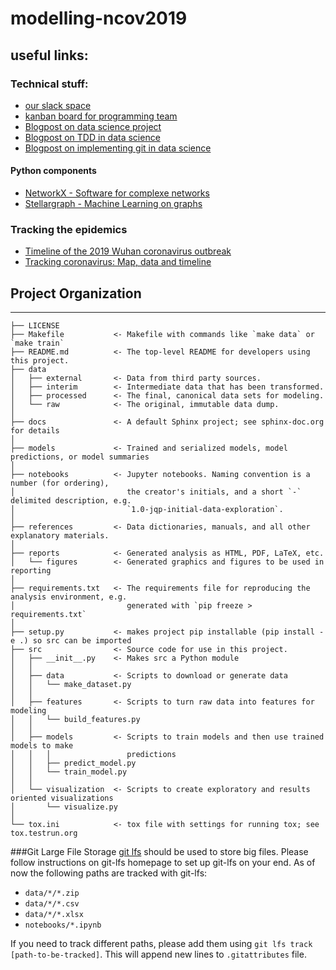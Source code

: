 # modelling-ncov2019

## useful links:
### Technical stuff:
* [our slack space](https://modellingncov2019.slack.com/)
* [kanban board for programming team](https://trello.com/b/nZAEFbG0/kanban-board-for-programming-team)
* [Blogpost on data science project](https://towardsdatascience.com/the-data-science-workflow-43859db0415)
* [Blogpost on TDD in data science](https://towardsdatascience.com/tdd-datascience-689c98492fcc)
* [Blogpost on implementing git in data science](https://towardsdatascience.com/implementing-git-in-data-science-11528f0fb4a7)
#### Python components
* [NetworkX - Software for complexe networks](https://networkx.github.io/)
* [Stellargraph - Machine Learning on graphs](https://github.com/stellargraph/stellargraph)
### Tracking the epidemics
* [Timeline of the 2019 Wuhan coronavirus outbreak](https://en.wikipedia.org/wiki/Timeline_of_the_2019%E2%80%9320_Wuhan_coronavirus_outbreak)
* [Tracking coronavirus: Map, data and timeline](https://bnonews.com/index.php/2020/02/the-latest-coronavirus-cases/)

## Project Organization
------------

    ├── LICENSE
    ├── Makefile           <- Makefile with commands like `make data` or `make train`
    ├── README.md          <- The top-level README for developers using this project.
    ├── data
    │   ├── external       <- Data from third party sources.
    │   ├── interim        <- Intermediate data that has been transformed.
    │   ├── processed      <- The final, canonical data sets for modeling.
    │   └── raw            <- The original, immutable data dump.
    │
    ├── docs               <- A default Sphinx project; see sphinx-doc.org for details
    │
    ├── models             <- Trained and serialized models, model predictions, or model summaries
    │
    ├── notebooks          <- Jupyter notebooks. Naming convention is a number (for ordering),
    │                         the creator's initials, and a short `-` delimited description, e.g.
    │                         `1.0-jqp-initial-data-exploration`.
    │
    ├── references         <- Data dictionaries, manuals, and all other explanatory materials.
    │
    ├── reports            <- Generated analysis as HTML, PDF, LaTeX, etc.
    │   └── figures        <- Generated graphics and figures to be used in reporting
    │
    ├── requirements.txt   <- The requirements file for reproducing the analysis environment, e.g.
    │                         generated with `pip freeze > requirements.txt`
    │
    ├── setup.py           <- makes project pip installable (pip install -e .) so src can be imported
    ├── src                <- Source code for use in this project.
    │   ├── __init__.py    <- Makes src a Python module
    │   │
    │   ├── data           <- Scripts to download or generate data
    │   │   └── make_dataset.py
    │   │
    │   ├── features       <- Scripts to turn raw data into features for modeling
    │   │   └── build_features.py
    │   │
    │   ├── models         <- Scripts to train models and then use trained models to make
    │   │   │                 predictions
    │   │   ├── predict_model.py
    │   │   └── train_model.py
    │   │
    │   └── visualization  <- Scripts to create exploratory and results oriented visualizations
    │       └── visualize.py
    │
    └── tox.ini            <- tox file with settings for running tox; see tox.testrun.org

###Git Large File Storage
[git lfs](https://git-lfs.github.com/) should be used to store big files.
Please follow instructions on git-lfs homepage to set up git-lfs on your end.
As of now the following paths are tracked with git-lfs:
- `data/*/*.zip`
- `data/*/*.csv`
- `data/*/*.xlsx`
- `notebooks/*.ipynb`

If you need to track different paths, please add them using `git lfs track [path-to-be-tracked]`.
This will append new lines to `.gitattributes` file.
